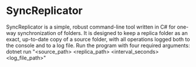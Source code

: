 # SyncReplicator
SyncReplicator is a simple, robust command-line tool written in C# for one-way synchronization of folders. It is designed to keep a replica folder as an exact, up-to-date copy of a source folder, with all operations logged both to the console and to a log file.
Run the program with four required arguments: dotnet run "<source_path> <replica_path> <interval_seconds> <log_file_path>"

